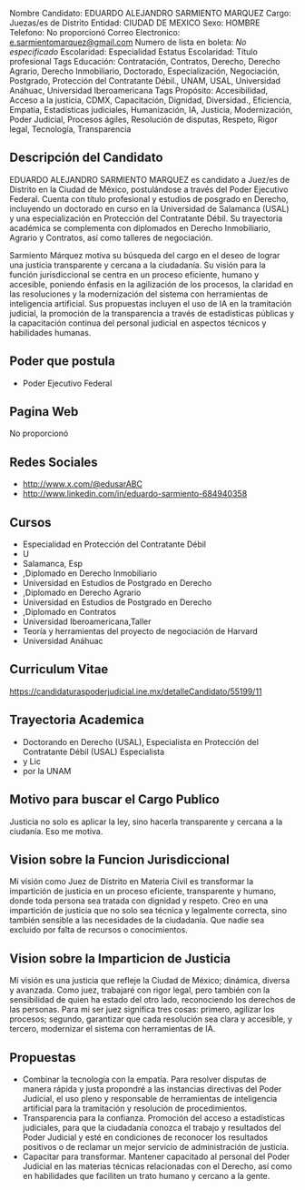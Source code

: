 Nombre Candidato: EDUARDO ALEJANDRO SARMIENTO MARQUEZ
Cargo: Juezas/es de Distrito
Entidad: CIUDAD DE MEXICO
Sexo: HOMBRE
Telefono: No proporcionó
Correo Electronico: e.sarmientomarquez@gmail.com
Numero de lista en boleta: *No especificado*
Escolaridad: Especialidad
Estatus Escolaridad: Título profesional
Tags Educación: Contratación, Contratos, Derecho, Derecho Agrario, Derecho Inmobiliario, Doctorado, Especialización, Negociación, Postgrado, Protección del Contratante Débil., UNAM, USAL, Universidad Anáhuac, Universidad Iberoamericana
Tags Propósito: Accesibilidad, Acceso a la justicia, CDMX, Capacitación, Dignidad, Diversidad., Eficiencia, Empatía, Estadísticas judiciales, Humanización, IA, Justicia, Modernización, Poder Judicial, Procesos ágiles, Resolución de disputas, Respeto, Rigor legal, Tecnología, Transparencia


## Descripción del Candidato 

EDUARDO ALEJANDRO SARMIENTO MARQUEZ es candidato a Juez/es de Distrito en la Ciudad de México, postulándose a través del Poder Ejecutivo Federal. Cuenta con título profesional y estudios de posgrado en Derecho, incluyendo un doctorado en curso en la Universidad de Salamanca (USAL) y una especialización en Protección del Contratante Débil. Su trayectoria académica se complementa con diplomados en Derecho Inmobiliario, Agrario y Contratos, así como talleres de negociación.

Sarmiento Márquez motiva su búsqueda del cargo en el deseo de lograr una justicia transparente y cercana a la ciudadanía. Su visión para la función jurisdiccional se centra en un proceso eficiente, humano y accesible, poniendo énfasis en la agilización de los procesos, la claridad en las resoluciones y la modernización del sistema con herramientas de inteligencia artificial. Sus propuestas incluyen el uso de IA en la tramitación judicial, la promoción de la transparencia a través de estadísticas públicas y la capacitación continua del personal judicial en aspectos técnicos y habilidades humanas.


## Poder que postula

- Poder Ejecutivo Federal


## Pagina Web

No proporcionó


## Redes Sociales

- http://www.x.com/@edusarABC
- http://www.linkedin.com/in/eduardo-sarmiento-684940358


## Cursos

- Especialidad en Protección del Contratante Débil
- U
- Salamanca, Esp
- ,Diplomado en Derecho Inmobiliario
- Universidad en Estudios de Postgrado en Derecho
- ,Diplomado en Derecho Agrario
- Universidad en Estudios de Postgrado en Derecho
- ,Diplomado en Contratos
- Universidad Iberoamericana,Taller
- Teoría y herramientas del proyecto de negociación de Harvard
- Universidad Anáhuac


## Curriculum Vitae

https://candidaturaspoderjudicial.ine.mx/detalleCandidato/55199/11


## Trayectoria Academica

- Doctorando en Derecho (USAL), Especialista en Protección del Contratante Débil (USAL) Especialista
- y Lic
- por la UNAM


## Motivo para buscar el Cargo Publico

Justicia no solo es aplicar la ley, sino hacerla transparente y cercana a la ciudanía. Eso me motiva.


## Vision sobre la Funcion Jurisdiccional

Mi visión como Juez de Distrito en Materia Civil es transformar la impartición de justicia en un proceso eficiente, transparente y humano, donde toda persona sea tratada con dignidad y respeto. Creo en una impartición de justicia que no solo sea técnica y legalmente correcta, sino también sensible a las necesidades de la ciudadanía. Que nadie sea excluido por falta de recursos o conocimientos.


## Vision sobre la Imparticion de Justicia

Mi visión es una justicia que refleje la Ciudad de México; dinámica, diversa y avanzada. Como juez, trabajaré con rigor legal, pero también con la sensibilidad de quien ha estado del otro lado, reconociendo los derechos de las personas. Para mi ser juez significa tres cosas: primero, agilizar los procesos; segundo, garantizar que cada resolución sea clara y accesible, y tercero, modernizar el sistema con herramientas de IA.


## Propuestas

- Combinar la tecnología con la empatía. Para resolver disputas de manera rápida y justa propondré a las instancias directivas del Poder Judicial, el uso pleno y responsable de herramientas de inteligencia artificial para la tramitación y resolución de procedimientos.
- Transparencia para la confianza. Promoción del acceso a estadísticas judiciales, para que la ciudadanía conozca el trabajo y resultados del Poder Judicial y esté en condiciones de reconocer los resultados positivos o de reclamar un mejor servicio de administración de justicia.
- Capacitar para transformar. Mantener capacitado al personal del Poder Judicial en las materias técnicas relacionadas con el Derecho, así como en habilidades que faciliten un trato humano y cercano a la gente.

